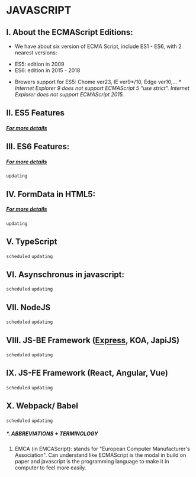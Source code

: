 # JAVASCRIPT
## I. About the ECMAScript Editions:
- We have about six version of ECMA Script, include ES1 - ES6, with 2 nearest versions:
+ ES5: edition in 2009
+ ES6: edition in 2015 - 2018
- Browers support for ES5: Chome ver23, IE ver9*/10, Edge ver10,...
<i>* Internet Explorer 9 does not support ECMAScript 5 "use strict".</i>
<i>Internet Explorer does not support ECMAScript 2015.</i>

## II. ES5 Features
##### [For more details](https://github.com/TamLNM/TamLNM_SelfStudy/blob/master/I.%20DOCUMENTATION/CHAPTER%203%20-%20JAVASCRIPT/2.ES5-Features.md)

## III. ES6 Features:
##### [For more details](https://github.com/TamLNM/TamLNM_SelfStudy/blob/master/I.%20DOCUMENTATION/CHAPTER%203%20-%20JAVASCRIPT/3.ES6-Features.md)
`updating`

## IV. FormData in HTML5:
##### [For more details](https://github.com/TamLNM/TamLNM_SelfStudy/edit/master/I.%20DOCUMENTATION/CHAPTER%203%20-%20JAVASCRIPT/4.FormData-HTML5.md)
`updating`

## V. TypeScript
`scheduled` `updating`

## VI. Asynschronus in javascript:
`scheduled` `updating`

## VII. NodeJS
`scheduled` `updating`

## VIII. JS-BE Framework (<u><b>Express</b></u>, KOA, JapiJS)
`scheduled` `updating`

## IX. JS-FE Framework (React, Angular, Vue)
`scheduled` `updating`

## X. Webpack/ Babel
`scheduled` `updating`

##### *. ABBREVIATIONS + TERMINOLOGY
1. EMCA (in EMCAScript): stands for "European Computer Manufacturer's Association". Can understand like ECMAScript is the modal in build on paper and javascript is the programming language to make it in computer to feel more easily.
